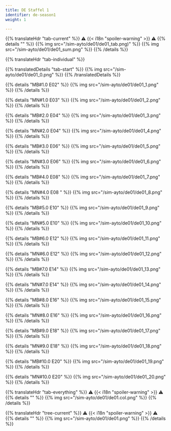 ```yaml
---
title: DE Staffel 1
identifier: de-season1
weight: 1

---
```


{{% translateHdr "tab-current" %}}
:warning: {{< i18n "spoiler-warning" >}} :warning:
{{% details "" %}}
{{% img src="/sim-ayto/de01/de01_tab.png)" %}}
{{% img src="/sim-ayto/de01/de01_sum.png" %}}
{{% /details %}}

{{% translateHdr "tab-individual" %}}

{{% translatedDetails "tab-start" %}}
{{% img src="/sim-ayto/de01/de01_0.png" %}}
{{% /translatedDetails %}}

{{% details "MB#1.0 E02" %}}
{{% img src="/sim-ayto/de01/de01_1.png" %}}
{{% /details %}}

{{% details "MN#1.0 E03" %}}
{{% img src="/sim-ayto/de01/de01_2.png" %}}
{{% /details %}}

{{% details "MB#2.0 E04" %}}
{{% img src="/sim-ayto/de01/de01_3.png" %}}
{{% /details %}}

{{% details "MN#2.0 E04" %}}
{{% img src="/sim-ayto/de01/de01_4.png" %}}
{{% /details %}}

{{% details "MB#3.0 E06" %}}
{{% img src="/sim-ayto/de01/de01_5.png" %}}
{{% /details %}}

{{% details "MN#3.0 E06" %}}
{{% img src="/sim-ayto/de01/de01_6.png" %}}
{{% /details %}}

{{% details "MB#4.0 E08" %}}
{{% img src="/sim-ayto/de01/de01_7.png" %}}
{{% /details %}}

{{% details "MN#4.0 E08 " %}}
{{% img src="/sim-ayto/de01/de01_8.png" %}}
{{% /details %}}

{{% details "MB#5.0 E10" %}}
{{% img src="/sim-ayto/de01/de01_9.png" %}}
{{% /details %}}

{{% details "MN#5.0 E10" %}}
{{% img src="/sim-ayto/de01/de01_10.png" %}}
{{% /details %}}

{{% details "MB#6.0 E12" %}}
{{% img src="/sim-ayto/de01/de01_11.png" %}}
{{% /details %}}

{{% details "MN#6.0 E12" %}}
{{% img src="/sim-ayto/de01/de01_12.png" %}}
{{% /details %}}

{{% details "MB#7.0 E14" %}}
{{% img src="/sim-ayto/de01/de01_13.png" %}}
{{% /details %}}

{{% details "MN#7.0 E14" %}}
{{% img src="/sim-ayto/de01/de01_14.png" %}}
{{% /details %}}

{{% details "MB#8.0 E16" %}}
{{% img src="/sim-ayto/de01/de01_15.png" %}}
{{% /details %}}

{{% details "MN#8.0 E16" %}}
{{% img src="/sim-ayto/de01/de01_16.png" %}}
{{% /details %}}

{{% details "MB#9.0 E18" %}}
{{% img src="/sim-ayto/de01/de01_17.png" %}}
{{% /details %}}

{{% details "MN#9.0 E18" %}}
{{% img src="/sim-ayto/de01/de01_18.png" %}}
{{% /details %}}

{{% details "MB#10.0 E20" %}}
{{% img src="/sim-ayto/de01/de01_19.png" %}}
{{% /details %}}

{{% details "MN#10.0 E20" %}}
{{% img src="/sim-ayto/de01/de01_20.png" %}}
{{% /details %}}

{{% translateHdr "tab-everything" %}}
:warning: {{< i18n "spoiler-warning" >}} :warning:
{{% details "" %}}
{{% img src="/sim-ayto/de01/de01.col.png" %}}
{{% /details %}}

{{% translateHdr "tree-current" %}}
:warning: {{< i18n "spoiler-warning" >}} :warning:
{{% details "" %}}
{{% img src="/sim-ayto/de01/de01.png" %}}
{{% /details %}}
